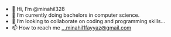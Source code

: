 - 👋 Hi, I’m @minahil328
- 🌱 I’m currently doing bachelors in computer science.
- 💞️ I’m looking to collaborate on coding and programming skills...
- 📫 How to reach me ...minahil1fayyaz@gmail.com

<!---
minahil328/minahil328 is a ✨ special ✨ repository because its `README.md` (this file) appears on your GitHub profile.
You can click the Preview link to take a look at your changes.
--->
